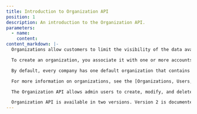 ```yaml
---
title: Introduction to Organization API
position: 1
description: An introduction to the Organization API.
parameters:
  - name:
    content:
content_markdown: |-
  Organizations allow customers to limit the visibility of the data available to users in the CloudHealth Console. Using organizations, you can grant multiple stakeholders access to CloudHealth without providing them access to data you do not wish them to see (e.g. the marketing department should see only the infrastructure running on behalf of marketing).

  To create an organization, you associate it with one or more accounts containing the data you want visible. Classic organizations may have overlapping data (e.g. both your Engineering and DevOps organizations might have access to a common set of accounts). FlexOrg organizations can be associated only with accounts belonging to their parent organizations.

  By default, every company has one default organization that contains all accounts and their corresponding assets. You can modify and assign accounts to the default organization only through the CloudHealth Platform.

  For more information on organizations, see the [Organizations, Users, and Roles](https://help.cloudhealthtech.com/administration/users-and-roles.html) topic.

  The Organization API allows admin users to create, modify, and delete organizations and assign AWS, Azure, GCP, and Data Center accounts to organizations. Users can assign Chef and Datadog accounts to an organization only through the CloudHealth Platform. In order to use some Organization endpoints, you need to provide the `org_id`. CloudHealth generates a unique ID for each organization. See [How to Get Organization ID](#organization_how-to-get-organization-id).

  Organization API is available in two versions. Version 2 is documented in the endpoints below. To access documentation for Version 1 (Legacy) API, contact support@cloudhealthtech.com.
---
```

